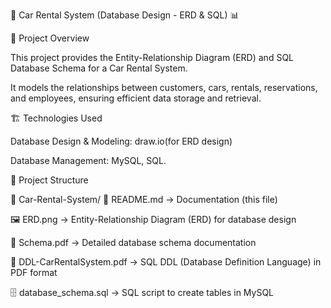 🚗 Car Rental System (Database Design - ERD & SQL) 📊

📝 Project Overview

This project provides the Entity-Relationship Diagram (ERD) and SQL Database Schema for a Car Rental System.

It models the relationships between customers, cars, rentals, reservations, and employees, ensuring efficient data storage and retrieval.

🏗️ Technologies Used

Database Design & Modeling: draw.io(for ERD design)

Database Management: MySQL, SQL.

📂 Project Structure

📁 Car-Rental-System/
📄 README.md → Documentation (this file)

🖼️ ERD.png → Entity-Relationship Diagram (ERD) for database design

📄 Schema.pdf → Detailed database schema documentation

📄 DDL-CarRentalSystem.pdf → SQL DDL (Database Definition Language) in PDF format

🗄️ database_schema.sql → SQL script to create tables in MySQL
